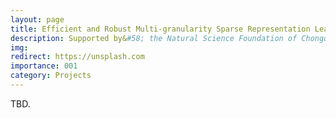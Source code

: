 ```yaml
---
layout: page
title: Efficient and Robust Multi-granularity Sparse Representation Learning
description: Supported by&#58; the Natural Science Foundation of Chongqing, China <br> Year&#58; 2024-2027 <br> Grant&#58; 100K(RMB) <br> Role&#58; PI
img:
redirect: https://unsplash.com
importance: 001
category: Projects
---
```


TBD.
